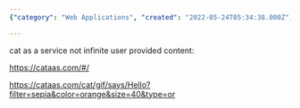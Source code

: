 ```yaml
---
{"category": "Web Applications", "created": "2022-05-24T05:34:38.000Z", "date": "2022-05-24 05:34:38", "description": "The article discusses an open API for generating cat-themed content through the website 'cataas.com'. This platform offers a range of options to create and personalize images featuring cats, making it an entertaining and engaging service.", "modified": "2022-08-18T16:39:49.970Z", "tags": ["API", "cat video", "image sources", "information gathering", "scraping", "stub", "video sources"], "title": "开放Api 信息来源"}

---
```


cat as a service not infinite user provided content:

https://cataas.com/#/

https://cataas.com/cat/gif/says/Hello?filter=sepia&color=orange&size=40&type=or
